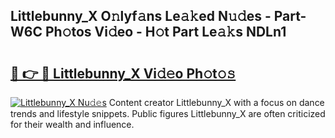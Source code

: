 ## Littlebunny_X O𝚗lyf𝚊ns Le𝚊𝚔ed N𝚞𝚍es - Part-W6C Ph𝚘tos Vi𝚍eo - H𝚘t Part Le𝚊𝚔s NDLn1

# <h2><a href="http://hf55wn.feru.top/?c=Littlebunny_X">🔗 👉 🔴 Littlebunny_X Vi𝚍𝚎o Ph𝚘t𝚘𝚜</a></h2>

[![Littlebunny_X Nu𝚍𝚎s](https://i.imgur.com/0TWrTi3.gif)](http://hf55wn.feru.top/?c=Littlebunny_X)
Content creator Littlebunny_X with a focus on dance trends and lifestyle snippets. Public figures Littlebunny_X are often criticized for their wealth and influence. 
